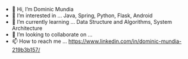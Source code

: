 - 👋 Hi, I’m Dominic Mundia
- 👀 I’m interested in ... Java, Spring, Python, Flask, Android 
- 🌱 I’m currently learning ... Data Structure and Algorithms, System Architecture 
- 💞️ I’m looking to collaborate on ...
- 📫 How to reach me ... https://www.linkedin.com/in/dominic-mundia-219b3b157/

<!---
Mundiaem/Mundiaem is a ✨ special ✨ repository because its `README.md` (this file) appears on your GitHub profile.
You can click the Preview link to take a look at your changes.
--->

